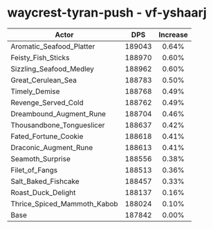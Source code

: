 # waycrest-tyran-push - vf-yshaarj
| Actor | DPS | Increase |
|---|:---:|:---:|
|Aromatic_Seafood_Platter|189043|0.64%|
|Feisty_Fish_Sticks|188970|0.60%|
|Sizzling_Seafood_Medley|188962|0.60%|
|Great_Cerulean_Sea|188783|0.50%|
|Timely_Demise|188768|0.49%|
|Revenge_Served_Cold|188762|0.49%|
|Dreambound_Augment_Rune|188704|0.46%|
|Thousandbone_Tongueslicer|188637|0.42%|
|Fated_Fortune_Cookie|188618|0.41%|
|Draconic_Augment_Rune|188613|0.41%|
|Seamoth_Surprise|188556|0.38%|
|Filet_of_Fangs|188513|0.36%|
|Salt_Baked_Fishcake|188457|0.33%|
|Roast_Duck_Delight|188137|0.16%|
|Thrice_Spiced_Mammoth_Kabob|188024|0.10%|
|Base|187842|0.00%|

